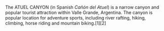 The ATUEL CANYON (in Spanish _Cañón del Atuel_) is a narrow canyon and popular tourist attraction within Valle Grande, Argentina. The canyon is popular location for adventure sports, including river rafting, hiking, climbing, horse riding and mountain biking.[1][2]
